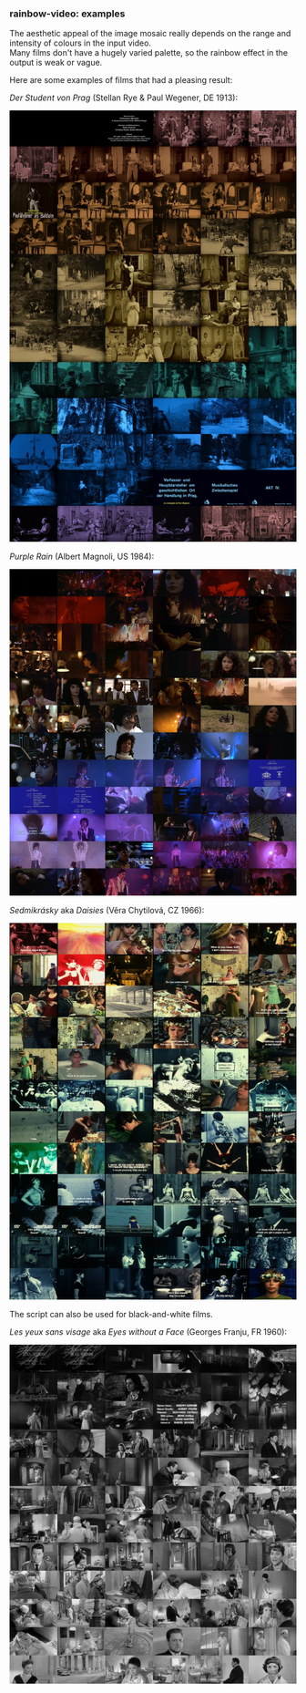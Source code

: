 ### rainbow-video: examples

The aesthetic appeal of the image mosaic really depends on the range and intensity of colours in the input video.  
Many films don't have a hugely varied palette, so the rainbow effect in the output is weak or vague.

Here are some examples of films that had a pleasing result:

_Der Student von Prag_ (Stellan Rye & Paul Wegener, DE 1913):    

![Der Student von Prag (1913) image mosaic](./images/der-student-von-prag-1913_montage_750w.jpg "Der Student von Prag (1913) image mosaic")

_Purple Rain_ (Albert Magnoli, US 1984):

![Purple Rain (1984) image mosaic](./images/purple-rain-1984_montage_750w.jpg "Purple Rain (1984) image mosaic")

_Sedmikrásky_ aka _Daisies_ (Věra Chytilová, CZ 1966):    

![Sedmikrasky (1966) image mosaic](./images/sedmikrasky-daisies-v-chytilova-1966_montage_750w.jpg "Sedmikrasky (1966) image mosaic")

The script can also be used for black-and-white films.

_Les yeux sans visage_ aka _Eyes without a Face_ (Georges Franju, FR 1960):    

![Les yeux sans visage (1960) image mosaic](./images/les-yeux-sans-visage_montage_750w.jpg "Les yeux sans visage (1960) image mosaic")

